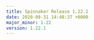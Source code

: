 ```yaml
---
title: Spinnaker Release 1.22.1
date: 2020-08-31 14:48:37 +0000
major_minor: 1.22
version: 1.22.1
---
```


<script src="https://gist.github.com/spinnaker-release/e457272b5aac37a5c6512b80b0c53d5f.js?file=1.22.1.md"></script>
<script src="https://gist.github.com/spinnaker-release/e457272b5aac37a5c6512b80b0c53d5f.js?file=1.22.0.md"></script>
